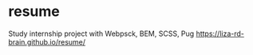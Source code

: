 # resume
Study internship project with Webpsck, BEM, SCSS, Pug
https://liza-rd-brain.github.io/resume/
